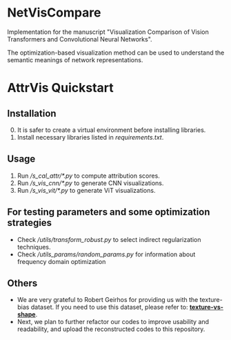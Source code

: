 # NetVisCompare
Implementation for the manuscript "Visualization Comparison of Vision Transformers and Convolutional Neural Networks".

The optimization-based visualization method can be used to understand the semantic meanings of network representations.

AttrVis Quickstart
===
## Installation
0. It is safer to create a virtual environment before installing libraries.
1. Install necessary libraries listed in *requirements.txt*.

## Usage
1. Run */s_cal_attr/\*.py* to compute attribution scores.
2. Run */s_vis_cnn/\*.py* to generate CNN visualizations.
3. Run */s_vis_vit/\*.py* to generate ViT visualizations.

## For testing parameters and some optimization strategies
- Check */utils/transform_robust.py* to select indirect regularization techniques.
- Check */utils_params/random_params.py* for information about frequency domain optimization

## Others
- We are very grateful to Robert Geirhos for providing us with the texture-bias dataset. If you need to use this dataset, please refer to: [**texture-vs-shape**](https://github.com/rgeirhos/texture-vs-shape).
- Next, we plan to further refactor our codes to improve usability and readability, and upload the reconstructed codes to this repository.

